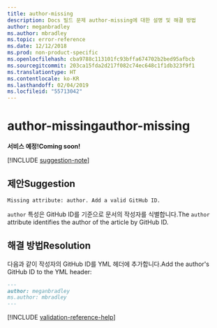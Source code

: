 ```yaml
---
title: author-missing
description: Docs 빌드 문제 author-missing에 대한 설명 및 해결 방법
author: meganbradley
ms.author: mbradley
ms.topic: error-reference
ms.date: 12/12/2018
ms.prod: non-product-specific
ms.openlocfilehash: cba9788c113101fc93bffa674702b2bed95afbcb
ms.sourcegitcommit: 203ca15fda2d217f082c74ec648c1f1db323f9f1
ms.translationtype: HT
ms.contentlocale: ko-KR
ms.lasthandoff: 02/04/2019
ms.locfileid: "55713042"
---
```

# <a name="author-missing"></a><span data-ttu-id="c31d1-103">author-missing</span><span class="sxs-lookup"><span data-stu-id="c31d1-103">author-missing</span></span>

<span data-ttu-id="c31d1-104">**서비스 예정!**</span><span class="sxs-lookup"><span data-stu-id="c31d1-104">**Coming soon!**</span></span>

[!INCLUDE [suggestion-note](includes/suggestion-note.md)]

## <a name="suggestion"></a><span data-ttu-id="c31d1-105">제안</span><span class="sxs-lookup"><span data-stu-id="c31d1-105">Suggestion</span></span>

`Missing attribute: author. Add a valid GitHub ID.`

<span data-ttu-id="c31d1-106">`author` 특성은 GitHub ID를 기준으로 문서의 작성자를 식별합니다.</span><span class="sxs-lookup"><span data-stu-id="c31d1-106">The `author` attribute identifies the author of the article by GitHub ID.</span></span> 

## <a name="resolution"></a><span data-ttu-id="c31d1-107">해결 방법</span><span class="sxs-lookup"><span data-stu-id="c31d1-107">Resolution</span></span>

<span data-ttu-id="c31d1-108">다음과 같이 작성자의 GitHub ID를 YML 헤더에 추가합니다.</span><span class="sxs-lookup"><span data-stu-id="c31d1-108">Add the author's GitHub ID to the YML header:</span></span>

```markdown
---
author: meganbradley
ms.author: mbradley
---
```

<!--make sure to add this file to your includes folder and verify the path-->
[!INCLUDE [validation-reference-help](includes/validation-reference-help.md)]